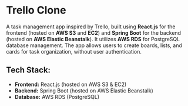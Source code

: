 # Trello Clone

A task management app inspired by Trello, built using **React.js** for the frontend (hosted on **AWS S3** and **EC2**) and **Spring Boot** for the backend (hosted on **AWS Elastic Beanstalk**). It utilizes **AWS RDS** for PostgreSQL database management. The app allows users to create boards, lists, and cards for task organization, without user authentication.

## Tech Stack:
- **Frontend:** React.js (hosted on AWS S3 & EC2)
- **Backend:** Spring Boot (hosted on AWS Elastic Beanstalk)
- **Database:** AWS RDS (PostgreSQL)
